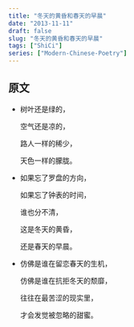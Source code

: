 ```yaml
---
title: "冬天的黄昏和春天的早晨"
date: "2013-11-11"
draft: false
slug: "冬天的黄昏和春天的早晨"
tags: ["ShiCi"]
series: ["Modern-Chinese-Poetry"]
---
```


## 原文

* 树叶还是绿的，

  空气还是凉的，

  路人一样的稀少，

  天色一样的朦胧。

* 如果忘了罗盘的方向，
  
  如果忘了钟表的时间，
  
  谁也分不清，
  
  这是冬天的黄昏，
  
  还是春天的早晨。

* 仿佛是谁在留恋春天的生机，
  
  仿佛是谁在抗拒冬天的颓靡，
  
  往往在最苦涩的现实里，
  
  才会发觉被忽略的甜蜜。
